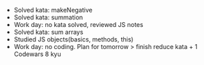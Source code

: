 - Solved kata: makeNegative
- Solved kata: summation
- Work day: no kata solved, reviewed JS notes
- Solved kata: sum arrays
- Studied JS objects(basics, methods, this)
- Work day: no coding. Plan for tomorrow > finish reduce kata + 1 Codewars 8 kyu
